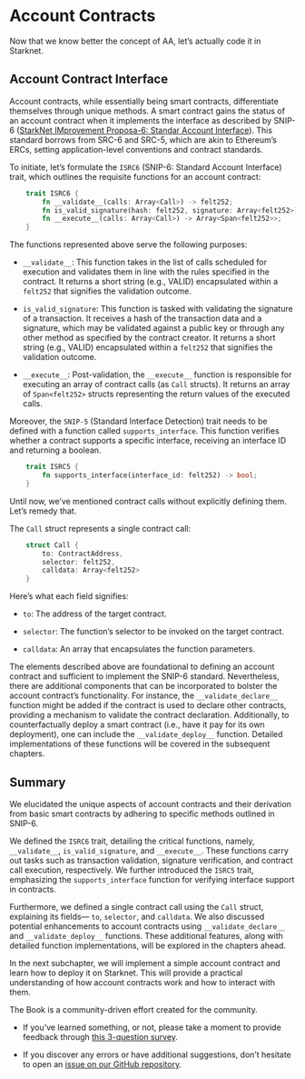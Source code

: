 # Account Contracts

Now that we know better the concept of AA, let’s actually code it in
Starknet.

## Account Contract Interface

Account contracts, while essentially being smart contracts,
differentiate themselves through unique methods. A smart contract gains
the status of an account contract when it implements the interface as
described by SNIP-6 ([StarkNet IMprovement Proposa-6: Standar Account
Interface](https://github.com/ericnordelo/SNIPs/blob/feat/standard-account/SNIPS/snip-6.md)).
This standard borrows from SRC-6 and SRC-5, which are akin to Ethereum’s
ERCs, setting application-level conventions and contract standards.

To initiate, let’s formulate the `ISRC6` (SNIP-6: Standard Account
Interface) trait, which outlines the requisite functions for an account
contract:

```rust
    trait ISRC6 {
        fn __validate__(calls: Array<Call>) -> felt252;
        fn is_valid_signature(hash: felt252, signature: Array<felt252>) -> felt252;
        fn __execute__(calls: Array<Call>) -> Array<Span<felt252>>;
    }
```

The functions represented above serve the following purposes:

- `__validate__`: This function takes in the list of calls scheduled
  for execution and validates them in line with the rules specified in
  the contract. It returns a short string (e.g., VALID) encapsulated
  within a `felt252` that signifies the validation outcome.

- `is_valid_signature`: This function is tasked with validating the
  signature of a transaction. It receives a hash of the transaction
  data and a signature, which may be validated against a public key or
  through any other method as specified by the contract creator. It
  returns a short string (e.g., VALID) encapsulated within a `felt252`
  that signifies the validation outcome.

- `__execute__`: Post-validation, the `__execute__` function is
  responsible for executing an array of contract calls (as `Call`
  structs). It returns an array of `Span<felt252>` structs
  representing the return values of the executed calls.

Moreover, the `SNIP-5` (Standard Interface Detection) trait needs to be
defined with a function called `supports_interface`. This function
verifies whether a contract supports a specific interface, receiving an
interface ID and returning a boolean.

```rust
    trait ISRC5 {
        fn supports_interface(interface_id: felt252) -> bool;
    }
```

Until now, we’ve mentioned contract calls without explicitly defining
them. Let’s remedy that.

The `Call` struct represents a single contract call:

```rust
    struct Call {
        to: ContractAddress,
        selector: felt252,
        calldata: Array<felt252>
    }
```

Here’s what each field signifies:

- `to`: The address of the target contract.

- `selector`: The function’s selector to be invoked on the target
  contract.

- `calldata`: An array that encapsulates the function parameters.

The elements described above are foundational to defining an account
contract and sufficient to implement the SNIP-6 standard. Nevertheless,
there are additional components that can be incorporated to bolster the
account contract’s functionality. For instance, the
`__validate_declare__` function might be added if the contract is used
to declare other contracts, providing a mechanism to validate the
contract declaration. Additionally, to counterfactually deploy a smart
contract (i.e., have it pay for its own deployment), one can include the
`__validate_deploy__` function. Detailed implementations of these
functions will be covered in the subsequent chapters.

## Summary

We elucidated the unique aspects of account contracts and their
derivation from basic smart contracts by adhering to specific methods
outlined in SNIP-6.

We defined the `ISRC6` trait, detailing the critical functions, namely,
`__validate__`, `is_valid_signature`, and `__execute__`. These functions
carry out tasks such as transaction validation, signature verification,
and contract call execution, respectively. We further introduced the
`ISRC5` trait, emphasizing the `supports_interface` function for
verifying interface support in contracts.

Furthermore, we defined a single contract call using the `Call` struct,
explaining its fields— `to`, `selector`, and `calldata`. We also
discussed potential enhancements to account contracts using
`__validate_declare__` and `__validate_deploy__` functions. These
additional features, along with detailed function implementations, will
be explored in the chapters ahead.

In the next subchapter, we will implement a simple account contract and
learn how to deploy it on Starknet. This will provide a practical
understanding of how account contracts work and how to interact with
them.

The Book is a community-driven effort created for the community.

- If you’ve learned something, or not, please take a moment to provide
  feedback through [this 3-question
  survey](https://a.sprig.com/WTRtdlh2VUlja09lfnNpZDo4MTQyYTlmMy03NzdkLTQ0NDEtOTBiZC01ZjAyNDU0ZDgxMzU=).

- If you discover any errors or have additional suggestions, don’t
  hesitate to open an [issue on our GitHub
  repository](https://github.com/starknet-edu/starknetbook/issues).
